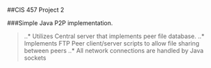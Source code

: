 ##CIS 457 Project 2

###Simple Java P2P implementation.

>..* Utilizes Central server that implements peer file database.
>..* Implements FTP Peer client/server scripts to allow file sharing between peers
>..* All network connections are handled by Java sockets

